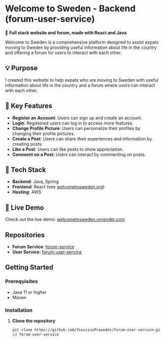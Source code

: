 # Welcome to Sweden - Backend (forum-user-service)

🌟 **Full stack website and forum, made with React and Java**

Welcome to Sweden is a comprehensive platform designed to assist expats moving to Sweden by providing useful information about life in the country and offering a forum for users to interact with each other.

## 💡 Purpose

I created this website to help expats who are moving to Sweden with useful information about life in the country and a forum where users can interact with each other.

## 🌟 Key Features

- **Register an Account**: Users can sign up and create an account.
- **Login**: Registered users can log in to access more features.
- **Change Profile Picture**: Users can personalize their profiles by changing their profile pictures.
- **Create a Post**: Users can share their experiences and information by creating posts.
- **Like a Post**: Users can like posts to show appreciation.
- **Comment on a Post**: Users can interact by commenting on posts.

## 🔧 Tech Stack

- **Backend**: Java, Spring
- **Frontend**: React (see [welcometosweden.org](https://github.com/ViniciusPraxedes/welcometosweden))
- **Hosting**: AWS

## 🌟 Live Demo

Check out the live demo: [welcometosweden.onrender.com](https://welcometosweden.onrender.com/)

## Repositories

- **Forum Service**: [forum-service](https://github.com/ViniciusPraxedes/forum-service)
- **User Service**: [forum-user-service](https://github.com/ViniciusPraxedes/forum-user-service)

## Getting Started

### Prerequisites

- Java 11 or higher
- Maven

### Installation

1. **Clone the repository**

   ```bash
   git clone https://github.com/ViniciusPraxedes/forum-user-service.git
   cd forum-user-service
